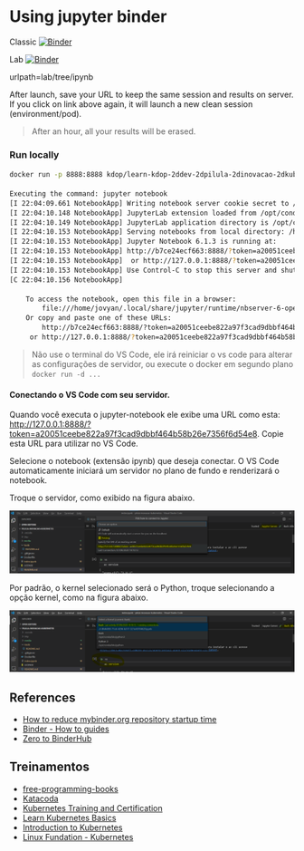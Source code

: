 # Using jupyter binder

Classic
[![Binder](http://binder.kdop.net/badge_logo.svg)](http://binder.kdop.net/v2/gh/kdop-dev/pilula-inovacao-kubernetes.git/master?filepath=index.ipynb)

Lab
[![Binder](http://binder.kdop.net/badge_logo.svg)](http://binder.kdop.net/v2/gh/kdop-dev/pilula-inovacao-kubernetes.git/master?urlpath=lab)

urlpath=lab/tree/ipynb

After launch, save your URL to keep the same session and results on server. If you click on link above again, it will launch a new clean session (environment/pod).

> After an hour, all your results will be erased.

### Run locally

```bash
docker run -p 8888:8888 kdop/learn-kdop-2ddev-2dpilula-2dinovacao-2dkubernetes-731f2f:bac8895cd5c65bcea79efb0253075411d881f5da

Executing the command: jupyter notebook
[I 22:04:09.661 NotebookApp] Writing notebook server cookie secret to /home/jovyan/.local/share/jupyter/runtime/notebook_cookie_secret
[I 22:04:10.148 NotebookApp] JupyterLab extension loaded from /opt/conda/lib/python3.8/site-packages/jupyterlab
[I 22:04:10.149 NotebookApp] JupyterLab application directory is /opt/conda/share/jupyter/lab
[I 22:04:10.153 NotebookApp] Serving notebooks from local directory: /home/jovyan
[I 22:04:10.153 NotebookApp] Jupyter Notebook 6.1.3 is running at:
[I 22:04:10.153 NotebookApp] http://b7ce24ecf663:8888/?token=a20051ceebe822a97f3cad9dbbf464b58b26e7356f6d54e8
[I 22:04:10.153 NotebookApp]  or http://127.0.0.1:8888/?token=a20051ceebe822a97f3cad9dbbf464b58b26e7356f6d54e8
[I 22:04:10.153 NotebookApp] Use Control-C to stop this server and shut down all kernels (twice to skip confirmation).
[C 22:04:10.156 NotebookApp]

    To access the notebook, open this file in a browser:
        file:///home/jovyan/.local/share/jupyter/runtime/nbserver-6-open.html
    Or copy and paste one of these URLs:
        http://b7ce24ecf663:8888/?token=a20051ceebe822a97f3cad9dbbf464b58b26e7356f6d54e8
     or http://127.0.0.1:8888/?token=a20051ceebe822a97f3cad9dbbf464b58b26e7356f6d54e8
```
> Não use o terminal do VS Code, ele irá reiniciar o vs code para alterar as configurações de servidor, ou execute o docker em segundo plano `docker run -d ...`

#### Conectando o VS Code com seu servidor.

Quando você executa o jupyter-notebook ele exibe uma URL como esta: http://127.0.0.1:8888/?token=a20051ceebe822a97f3cad9dbbf464b58b26e7356f6d54e8. Copie esta URL para utilizar no VS Code.

Selecione o notebook (extensão ipynb) que deseja conectar. O VS Code automaticamente iniciará um servidor no plano de fundo e renderizará o notebook.

Troque o servidor, como exibido na figura abaixo.

![](media/code-jupyter-server.png)

Por padrão, o kernel selecionado será o Python, troque selecionando a opção kernel, como na figura abaixo.

![](media/code-jupyter-kernel.png)

## References

* [How to reduce mybinder.org repository startup time](https://discourse.jupyter.org/t/how-to-reduce-mybinder-org-repository-startup-time/4956)
* [Binder - How to guides](https://mybinder.readthedocs.io/en/latest/howto/index.html)
* [Zero to BinderHub](https://binderhub.readthedocs.io/en/latest/zero-to-binderhub/setup-binderhub.html)

## Treinamentos

* [free-programming-books](https://github.com/EbookFoundation/free-programming-books/blob/master/free-programming-books.md)
* [Katacoda](https://www.katacoda.com/)
* [Kubernetes Training and Certification](https://kubernetes.io/training/)
* [Learn Kubernetes Basics](https://kubernetes.io/docs/tutorials/kubernetes-basics/)
* [Introduction to Kubernetes](https://www.edx.org/course/introduction-to-kubernetes)
* [Linux Fundation - Kubernetes](https://training.linuxfoundation.org/training/course-catalog/?_sft_technology=kubernetes)